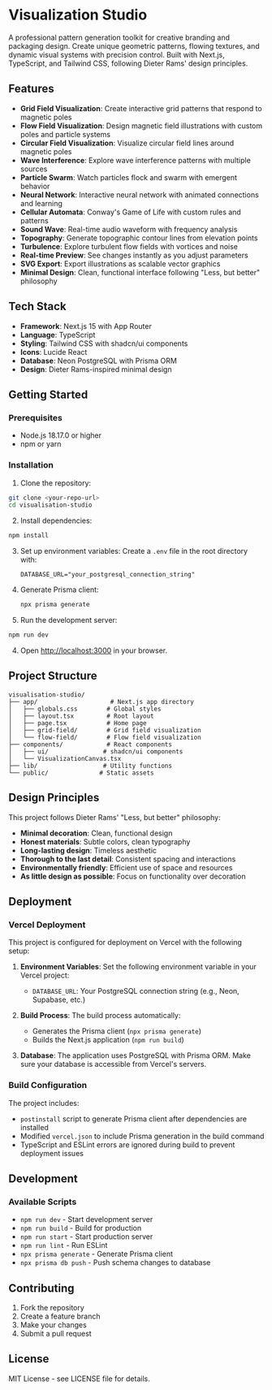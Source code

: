 # Visualization Studio

A professional pattern generation toolkit for creative branding and packaging design. Create unique geometric patterns, flowing textures, and dynamic visual systems with precision control. Built with Next.js, TypeScript, and Tailwind CSS, following Dieter Rams' design principles.

## Features

- **Grid Field Visualization**: Create interactive grid patterns that respond to magnetic poles
- **Flow Field Visualization**: Design magnetic field illustrations with custom poles and particle systems
- **Circular Field Visualization**: Visualize circular field lines around magnetic poles
- **Wave Interference**: Explore wave interference patterns with multiple sources
- **Particle Swarm**: Watch particles flock and swarm with emergent behavior
- **Neural Network**: Interactive neural network with animated connections and learning
- **Cellular Automata**: Conway's Game of Life with custom rules and patterns
- **Sound Wave**: Real-time audio waveform with frequency analysis
- **Topography**: Generate topographic contour lines from elevation points
- **Turbulence**: Explore turbulent flow fields with vortices and noise
- **Real-time Preview**: See changes instantly as you adjust parameters
- **SVG Export**: Export illustrations as scalable vector graphics
- **Minimal Design**: Clean, functional interface following "Less, but better" philosophy

## Tech Stack

- **Framework**: Next.js 15 with App Router
- **Language**: TypeScript
- **Styling**: Tailwind CSS with shadcn/ui components
- **Icons**: Lucide React
- **Database**: Neon PostgreSQL with Prisma ORM
- **Design**: Dieter Rams-inspired minimal design

## Getting Started

### Prerequisites

- Node.js 18.17.0 or higher
- npm or yarn

### Installation

1. Clone the repository:
```bash
git clone <your-repo-url>
cd visualisation-studio
```

2. Install dependencies:
```bash
npm install
```

3. Set up environment variables:
   Create a `.env` file in the root directory with:
   ```
   DATABASE_URL="your_postgresql_connection_string"
   ```

4. Generate Prisma client:
   ```bash
   npx prisma generate
   ```

5. Run the development server:
```bash
npm run dev
```

4. Open [http://localhost:3000](http://localhost:3000) in your browser.

## Project Structure

```
visualisation-studio/
├── app/                    # Next.js app directory
│   ├── globals.css        # Global styles
│   ├── layout.tsx         # Root layout
│   ├── page.tsx           # Home page
│   ├── grid-field/        # Grid field visualization
│   └── flow-field/        # Flow field visualization
├── components/            # React components
│   ├── ui/               # shadcn/ui components
│   └── VisualizationCanvas.tsx
├── lib/                  # Utility functions
└── public/              # Static assets
```

## Design Principles

This project follows Dieter Rams' "Less, but better" philosophy:

- **Minimal decoration**: Clean, functional design
- **Honest materials**: Subtle colors, clean typography
- **Long-lasting design**: Timeless aesthetic
- **Thorough to the last detail**: Consistent spacing and interactions
- **Environmentally friendly**: Efficient use of space and resources
- **As little design as possible**: Focus on functionality over decoration

## Deployment

### Vercel Deployment

This project is configured for deployment on Vercel with the following setup:

1. **Environment Variables**: Set the following environment variable in your Vercel project:
   - `DATABASE_URL`: Your PostgreSQL connection string (e.g., Neon, Supabase, etc.)

2. **Build Process**: The build process automatically:
   - Generates the Prisma client (`npx prisma generate`)
   - Builds the Next.js application (`npm run build`)

3. **Database**: The application uses PostgreSQL with Prisma ORM. Make sure your database is accessible from Vercel's servers.

### Build Configuration

The project includes:
- `postinstall` script to generate Prisma client after dependencies are installed
- Modified `vercel.json` to include Prisma generation in the build command
- TypeScript and ESLint errors are ignored during build to prevent deployment issues

## Development

### Available Scripts

- `npm run dev` - Start development server
- `npm run build` - Build for production
- `npm run start` - Start production server
- `npm run lint` - Run ESLint
- `npx prisma generate` - Generate Prisma client
- `npx prisma db push` - Push schema changes to database

## Contributing

1. Fork the repository
2. Create a feature branch
3. Make your changes
4. Submit a pull request

## License

MIT License - see LICENSE file for details. 